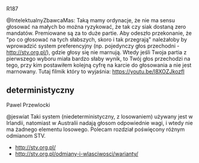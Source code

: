 R187

@IntelektualnyZbawcaMas: Taką mamy ordynacje, że nie ma sensu głosować na małych bo można ryzykować, że tak czy siak dostaną zero mandatów. Premiowane są za to duże partie. Aby odeszło przekonanie, że "po co głosować na tych słabszych, skoro i tak przegrają" należałoby by wprowadzić system preferencyjny (np. pojedynczy głos przechodni - http://stv.org.pl/), gdzie głosy się nie marnują. Wtedy jeśli Twoja partia z pierwszego wyboru miała bardzo słaby wynik, to Twój głos przechodzi na tego, przy kim postawiłem kolejną cyfrę na karcie do głosowania a nie jest marnowany. Tutaj filmik który to wyjaśnia: https://youtu.be/l8XOZJkozfI

## deterministyczny

Pawel Przewlocki

@jeswiat Taki system (niedeterministyczny, z losowaniem) używany jest w Irlandii, natomiast w Australii nadają głosom odpowiednie wagi, i wtedy nie ma żadnego elementu losowego. Polecam rozdział poświęcony różnym odmianom STV.

- http://stv.org.pl/
- http://stv.org.pl/odmiany-i-wlasciwosci/warianty/

